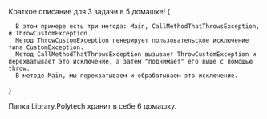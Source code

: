Краткое описание для 3 задачи в 5 домашке!
{

      В этом примере есть три метода: Main, CallMethodThatThrowsException, и ThrowCustomException. 
      Метод ThrowCustomException генерирует пользовательское исключение типа CustomException. 
      Метод CallMethodThatThrowsException вызывает ThrowCustomException и перехватывает это исключение, а затем "поднимает" его выше с помощью throw. 
      В методе Main, мы перехватываем и обрабатываем это исключение.
}

Папка Library.Polytech хранит в себе 6 домашку.
